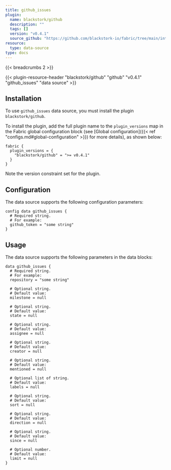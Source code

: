 ```yaml
---
title: github_issues
plugin:
  name: blackstork/github
  description: ""
  tags: []
  version: "v0.4.1"
  source_github: "https://github.com/blackstork-io/fabric/tree/main/internal/github/"
resource:
  type: data-source
type: docs
---
```


{{< breadcrumbs 2 >}}

{{< plugin-resource-header "blackstork/github" "github" "v0.4.1" "github_issues" "data source" >}}

## Installation

To use `github_issues` data source, you must install the plugin `blackstork/github`.

To install the plugin, add the full plugin name to the `plugin_versions` map in the Fabric global configuration block (see [Global configuration]({{< ref "configs.md#global-configuration" >}}) for more details), as shown below:

```hcl
fabric {
  plugin_versions = {
    "blackstork/github" = ">= v0.4.1"
  }
}
```

Note the version constraint set for the plugin.

## Configuration

The data source supports the following configuration parameters:

```hcl
config data github_issues {
  # Required string.
  # For example:
  github_token = "some string"
}
```

## Usage

The data source supports the following parameters in the data blocks:

```hcl
data github_issues {
  # Required string.
  # For example:
  repository = "some string"

  # Optional string.
  # Default value:
  milestone = null

  # Optional string.
  # Default value:
  state = null

  # Optional string.
  # Default value:
  assignee = null

  # Optional string.
  # Default value:
  creator = null

  # Optional string.
  # Default value:
  mentioned = null

  # Optional list of string.
  # Default value:
  labels = null

  # Optional string.
  # Default value:
  sort = null

  # Optional string.
  # Default value:
  direction = null

  # Optional string.
  # Default value:
  since = null

  # Optional number.
  # Default value:
  limit = null
}
```